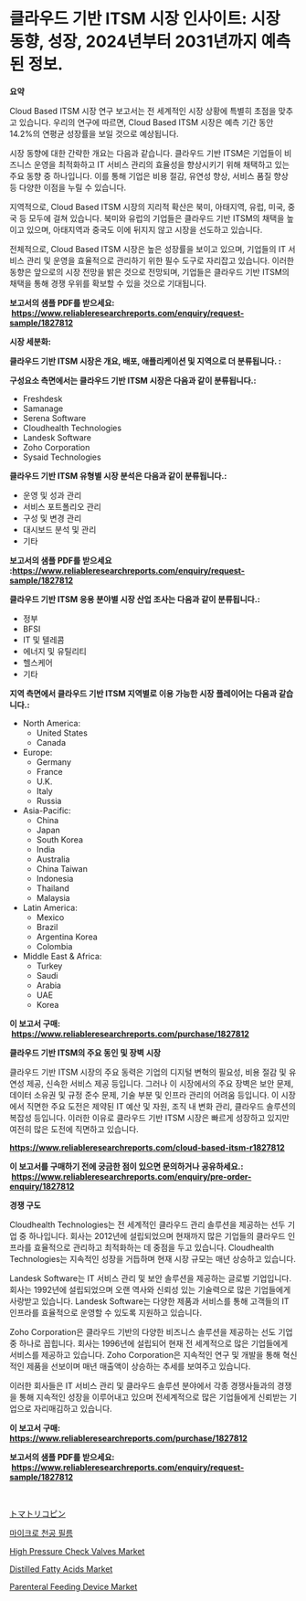<p><h1>클라우드 기반 ITSM 시장 인사이트: 시장 동향, 성장, 2024년부터 2031년까지 예측된 정보.</h1></p><p><strong>요약</strong></p>
<p><p>Cloud Based ITSM 시장 연구 보고서는 전 세계적인 시장 상황에 특별히 초점을 맞추고 있습니다. 우리의 연구에 따르면, Cloud Based ITSM 시장은 예측 기간 동안 14.2%의 연평균 성장률을 보일 것으로 예상됩니다.</p><p>시장 동향에 대한 간략한 개요는 다음과 같습니다. 클라우드 기반 ITSM은 기업들이 비즈니스 운영을 최적화하고 IT 서비스 관리의 효율성을 향상시키기 위해 채택하고 있는 주요 동향 중 하나입니다. 이를 통해 기업은 비용 절감, 유연성 향상, 서비스 품질 향상 등 다양한 이점을 누릴 수 있습니다.</p><p>지역적으로, Cloud Based ITSM 시장의 지리적 확산은 북미, 아태지역, 유럽, 미국, 중국 등 모두에 걸쳐 있습니다. 북미와 유럽의 기업들은 클라우드 기반 ITSM의 채택을 높이고 있으며, 아태지역과 중국도 이에 뒤지지 않고 시장을 선도하고 있습니다.</p><p>전체적으로, Cloud Based ITSM 시장은 높은 성장률을 보이고 있으며, 기업들의 IT 서비스 관리 및 운영을 효율적으로 관리하기 위한 필수 도구로 자리잡고 있습니다. 이러한 동향은 앞으로의 시장 전망을 밝은 것으로 전망되며, 기업들은 클라우드 기반 ITSM의 채택을 통해 경쟁 우위를 확보할 수 있을 것으로 기대됩니다.</p></p>
<p><strong>보고서의 샘플 PDF를 받으세요: &nbsp;<a href="https://www.reliableresearchreports.com/enquiry/request-sample/1827812">https://www.reliableresearchreports.com/enquiry/request-sample/1827812</a></strong></p>
<p><strong>시장 세분화:</strong></p>
<p><strong> 클라우드 기반 ITSM 시장은 개요, 배포, 애플리케이션 및 지역으로 더 분류됩니다. :</strong></p>
<p><strong>구성요소 측면에서는 클라우드 기반 ITSM 시장은 다음과 같이 분류됩니다.:</strong></p>
<p><ul><li>Freshdesk</li><li>Samanage</li><li>Serena Software</li><li>Cloudhealth Technologies</li><li>Landesk Software</li><li>Zoho Corporation</li><li>Sysaid Technologies</li></ul></p>
<p><strong> 클라우드 기반 ITSM 유형별 시장 분석은 다음과 같이 분류됩니다.:</strong></p>
<p><ul><li>운영 및 성과 관리</li><li>서비스 포트폴리오 관리</li><li>구성 및 변경 관리</li><li>대시보드 분석 및 관리</li><li>기타</li></ul></p>
<p><strong>보고서의 샘플 PDF를 받으세요 :<a href="https://www.reliableresearchreports.com/enquiry/request-sample/1827812">https://www.reliableresearchreports.com/enquiry/request-sample/1827812</a></strong></p>
<p><strong> 클라우드 기반 ITSM 응용 분야별 시장 산업 조사는 다음과 같이 분류됩니다.:</strong></p>
<p><ul><li>정부</li><li>BFSI</li><li>IT 및 텔레콤</li><li>에너지 및 유틸리티</li><li>헬스케어</li><li>기타</li></ul></p>
<p><strong>지역 측면에서 클라우드 기반 ITSM 지역별로 이용 가능한 시장 플레이어는 다음과 같습니다.:</strong></p>
<p><ul>
    <li>
        North America:
        <ul>
            <li>United States</li>
            <li>Canada</li>
        </ul>
    </li>
    <li>
        Europe:
        <ul>
            <li>Germany</li>
            <li>France</li>
            <li>U.K.</li>
            <li>Italy</li>
            <li>Russia</li>
        </ul>
    </li>
    <li>
        Asia-Pacific:
        <ul>
            <li>China</li>
            <li>Japan</li>
            <li>South Korea</li>
            <li>India</li>
            <li>Australia</li>
            <li>China Taiwan</li>
            <li>Indonesia</li>
            <li>Thailand</li>
            <li>Malaysia</li>
        </ul>
    </li>
    <li>
        Latin America:
        <ul>
            <li>Mexico</li>
            <li>Brazil</li>
            <li>Argentina Korea</li>
            <li>Colombia</li>
        </ul>
    </li>
    <li>
        Middle East & Africa:
        <ul>
            <li>Turkey</li>
            <li>Saudi</li>
            <li>Arabia</li>
            <li>UAE</li>
            <li>Korea</li>
        </ul>
    </li>
    </ul></p>
<p><strong>이 보고서 구매: &nbsp;<a href="https://www.reliableresearchreports.com/purchase/1827812">https://www.reliableresearchreports.com/purchase/1827812</a></strong></p>
<p><strong>클라우드 기반 ITSM의 주요 동인 및 장벽 시장</strong></p>
<p><p>클라우드 기반 ITSM 시장의 주요 동력은 기업의 디지털 변혁의 필요성, 비용 절감 및 유연성 제공, 신속한 서비스 제공 등입니다. 그러나 이 시장에서의 주요 장벽은 보안 문제, 데이터 소유권 및 규정 준수 문제, 기술 부분 및 인프라 관리의 어려움 등입니다. 이 시장에서 직면한 주요 도전은 제약된 IT 예산 및 자원, 조직 내 변화 관리, 클라우드 솔루션의 복잡성 등입니다. 이러한 이유로 클라우드 기반 ITSM 시장은 빠르게 성장하고 있지만 여전히 많은 도전에 직면하고 있습니다.</p></p>
<p><strong><a href="https://www.reliableresearchreports.com/cloud-based-itsm-r1827812">https://www.reliableresearchreports.com/cloud-based-itsm-r1827812</a></strong></p>
<p><strong>이 보고서를 구매하기 전에 궁금한 점이 있으면 문의하거나 공유하세요.: &nbsp;<a href="https://www.reliableresearchreports.com/enquiry/pre-order-enquiry/1827812">https://www.reliableresearchreports.com/enquiry/pre-order-enquiry/1827812</a></strong></p>
<p><strong>경쟁 구도</strong></p>
<p><p>Cloudhealth Technologies는 전 세계적인 클라우드 관리 솔루션을 제공하는 선두 기업 중 하나입니다. 회사는 2012년에 설립되었으며 현재까지 많은 기업들의 클라우드 인프라를 효율적으로 관리하고 최적화하는 데 중점을 두고 있습니다. Cloudhealth Technologies는 지속적인 성장을 거듭하며 현재 시장 규모는 매년 상승하고 있습니다.</p><p>Landesk Software는 IT 서비스 관리 및 보안 솔루션을 제공하는 글로벌 기업입니다. 회사는 1992년에 설립되었으며 오랜 역사와 신뢰성 있는 기술력으로 많은 기업들에게 사랑받고 있습니다. Landesk Software는 다양한 제품과 서비스를 통해 고객들의 IT 인프라를 효율적으로 운영할 수 있도록 지원하고 있습니다.</p><p>Zoho Corporation은 클라우드 기반의 다양한 비즈니스 솔루션을 제공하는 선도 기업 중 하나로 꼽힙니다. 회사는 1996년에 설립되어 현재 전 세계적으로 많은 기업들에게 서비스를 제공하고 있습니다. Zoho Corporation은 지속적인 연구 및 개발을 통해 혁신적인 제품을 선보이며 매년 매출액이 상승하는 추세를 보여주고 있습니다.</p><p>이러한 회사들은 IT 서비스 관리 및 클라우드 솔루션 분야에서 각종 경쟁사들과의 경쟁을 통해 지속적인 성장을 이루어내고 있으며 전세계적으로 많은 기업들에게 신뢰받는 기업으로 자리매김하고 있습니다.</p></p>
<p><strong>이 보고서 구매: &nbsp; <a href="https://www.reliableresearchreports.com/purchase/1827812">https://www.reliableresearchreports.com/purchase/1827812</a></strong></p>
<p><strong>보고서의 샘플 PDF를 받으세요: &nbsp;<a href="https://www.reliableresearchreports.com/enquiry/request-sample/1827812">https://www.reliableresearchreports.com/enquiry/request-sample/1827812</a></strong><strong></strong></p>
<p>&nbsp;</p>
<p><p><a href="https://github.com/moulafa/Market-Research-Report-List-1/blob/main/779389123133.md">トマトリコピン</a></p><p><a href="https://github.com/TobyKub4685/Market-Research-Report-List-1/blob/main/734712521110.md">마이크로 천공 필름</a></p><p><a href="https://view.publitas.com/reportprime-1/high-pressure-check-valves-market-the-key-to-successful-business-strategy-forecast-till-2031/">High Pressure Check Valves Market</a></p><p><a href="https://issuu.com/reportprime-2/docs/distilled-fatty-acids-market-size-2030.pptx">Distilled Fatty Acids Market</a></p><p><a href="https://github.com/FassouRP/Market-Research-Report-List-4/blob/main/parenteral-feeding-device-market.md">Parenteral Feeding Device Market</a></p></p>